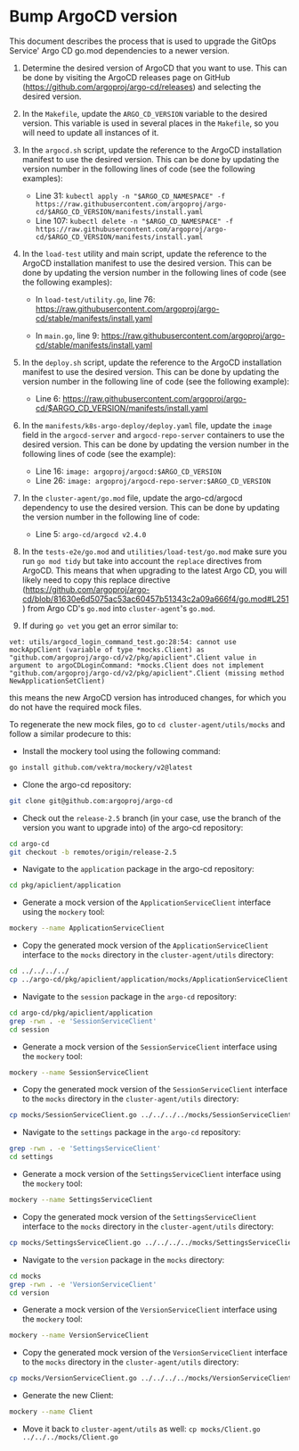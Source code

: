 # Bump ArgoCD version

This document describes the process that is used to upgrade the GitOps Service' Argo CD go.mod dependencies to a newer version.

1. Determine the desired version of ArgoCD that you want to use. This can be done by visiting the ArgoCD releases page on GitHub (<https://github.com/argoproj/argo-cd/releases>) and selecting the desired version.

2. In the `Makefile`, update the `ARGO_CD_VERSION` variable to the desired version. This variable is used in several places in the `Makefile`, so you will need to update all instances of it.

3. In the `argocd.sh` script, update the reference to the ArgoCD installation manifest to use the desired version. This can be done by updating the version number in the following lines of code (see the following examples):

    - Line 31: `kubectl apply -n "$ARGO_CD_NAMESPACE" -f https://raw.githubusercontent.com/argoproj/argo-cd/$ARGO_CD_VERSION/manifests/install.yaml`
    - Line 107: `kubectl delete -n "$ARGO_CD_NAMESPACE" -f https://raw.githubusercontent.com/argoproj/argo-cd/$ARGO_CD_VERSION/manifests/install.yaml`

4. In the `load-test` utility and main script, update the reference to the ArgoCD installation manifest to use the desired version. This can be done by updating the version number in the following lines of code (see the following examples):

    - In `load-test/utility.go`, line 76: <https://raw.githubusercontent.com/argoproj/argo-cd/stable/manifests/install.yaml>

    - In `main.go`, line 9: <https://raw.githubusercontent.com/argoproj/argo-cd/stable/manifests/install.yaml>

5. In the `deploy.sh` script, update the reference to the ArgoCD installation manifest to use the desired version. This can be done by updating the version number in the following line of code (see the following example):

    - Line 6: <https://raw.githubusercontent.com/argoproj/argo-cd/$ARGO_CD_VERSION/manifests/install.yaml>

6. In the `manifests/k8s-argo-deploy/deploy.yaml` file, update the `image` field in the `argocd-server` and `argocd-repo-server` containers to use the desired version. This can be done by updating the version number in the following lines of code (see the example):

    - Line 16: `image: argoproj/argocd:$ARGO_CD_VERSION`
    - Line 26: `image: argoproj/argocd-repo-server:$ARGO_CD_VERSION`

7. In the `cluster-agent/go.mod` file, update the argo-cd/argocd dependency to use the desired version. This can be done by updating the version number in the following line of code:

    - Line 5: `argo-cd/argocd v2.4.0`

8. In the `tests-e2e/go.mod` and `utilities/load-test/go.mod` make sure you run `go mod tidy` but take into account the `replace` directives from ArgoCD. This means that when upgrading to the latest Argo CD, you will likely need to copy this replace directive (https://github.com/argoproj/argo-cd/blob/81630e6d5075ac53ac60457b51343c2a09a666f4/go.mod#L251) from Argo CD's `go.mod` into `cluster-agent`'s `go.mod`.

9. If during `go vet` you get an error similar to:

```shell
vet: utils/argocd_login_command_test.go:28:54: cannot use mockAppClient (variable of type *mocks.Client) as "github.com/argoproj/argo-cd/v2/pkg/apiclient".Client value in argument to argoCDLoginCommand: *mocks.Client does not implement "github.com/argoproj/argo-cd/v2/pkg/apiclient".Client (missing method NewApplicationSetClient)
```

this means the new ArgoCD version has introduced changes, for which you do not have the required mock files.

To regenerate the new mock files, go to `cd cluster-agent/utils/mocks` and follow a similar prodecure to this:

- Install the mockery tool using the following command:

```bash
go install github.com/vektra/mockery/v2@latest
```

- Clone the argo-cd repository:

```bash
git clone git@github.com:argoproj/argo-cd
```

- Check out the `release-2.5` branch (in your case, use the branch of the version you want to upgrade into) of the argo-cd repository:

```bash
cd argo-cd
git checkout -b remotes/origin/release-2.5
```

- Navigate to the `application` package in the argo-cd repository:

```bash
cd pkg/apiclient/application
```

- Generate a mock version of the `ApplicationServiceClient` interface using the `mockery` tool:

```bash
mockery --name ApplicationServiceClient
```

- Copy the generated mock version of the `ApplicationServiceClient` interface to the `mocks` directory in the `cluster-agent/utils` directory:

```bash
cd ../../../../
cp ../argo-cd/pkg/apiclient/application/mocks/ApplicationServiceClient.go .
```

- Navigate to the `session` package in the `argo-cd` repository:

```bash
cd argo-cd/pkg/apiclient/application
grep -rwn . -e 'SessionServiceClient'
cd session
```

- Generate a mock version of the `SessionServiceClient` interface using the `mockery` tool:

```bash
mockery --name SessionServiceClient
```

- Copy the generated mock version of the `SessionServiceClient` interface to the `mocks` directory in the `cluster-agent/utils` directory:

```bash
cp mocks/SessionServiceClient.go ../../../../mocks/SessionServiceClient.go
```

- Navigate to the `settings` package in the `argo-cd` repository:

```bash
grep -rwn . -e 'SettingsServiceClient'
cd settings
```

- Generate a mock version of the `SettingsServiceClient` interface using the `mockery` tool:

```bash
mockery --name SettingsServiceClient
```

- Copy the generated mock version of the `SettingsServiceClient` interface to the `mocks` directory in the `cluster-agent/utils` directory:

```bash
cp mocks/SettingsServiceClient.go ../../../../mocks/SettingsServiceClient.go
```

- Navigate to the `version` package in the `mocks` directory:

```bash
cd mocks
grep -rwn . -e 'VersionServiceClient'
cd version
```

- Generate a mock version of the `VersionServiceClient` interface using the `mockery` tool:

```bash
mockery --name VersionServiceClient
```

- Copy the generated mock version of the `VersionServiceClient` interface to the `mocks` directory in the `cluster-agent/utils` directory:

```bash
cp mocks/VersionServiceClient.go ../../../../mocks/VersionServiceClient.go
```

- Generate the new Client:

```bash
mockery --name Client
```

- Move it back to `cluster-agent/utils` as well: `cp mocks/Client.go ../../../mocks/Client.go`
